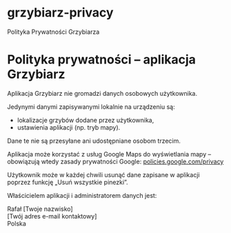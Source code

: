 # grzybiarz-privacy
Polityka Prywatności Grzybiarza


<!DOCTYPE html>
<html lang="pl">
<head>
  <meta charset="UTF-8">
  <title>Polityka prywatności – Grzybiarz</title>
</head>
<body>
  <h1>Polityka prywatności – aplikacja Grzybiarz</h1>
  <p>Aplikacja Grzybiarz nie gromadzi danych osobowych użytkownika.</p>
  <p>Jedynymi danymi zapisywanymi lokalnie na urządzeniu są:</p>
  <ul>
    <li>lokalizacje grzybów dodane przez użytkownika,</li>
    <li>ustawienia aplikacji (np. tryb mapy).</li>
  </ul>
  <p>Dane te nie są przesyłane ani udostępniane osobom trzecim.</p>
  <p>Aplikacja może korzystać z usług Google Maps do wyświetlania mapy – obowiązują wtedy zasady prywatności Google: <a href="https://policies.google.com/privacy">policies.google.com/privacy</a></p>
  <p>Użytkownik może w każdej chwili usunąć dane zapisane w aplikacji poprzez funkcję „Usuń wszystkie pinezki”.</p>
  <p>Właścicielem aplikacji i administratorem danych jest:</p>
  <p>
    Rafał [Twoje nazwisko]<br>
    [Twój adres e-mail kontaktowy]<br>
    Polska
  </p>
</body>
</html>
